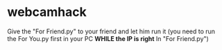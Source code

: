# webcamhack
Give the "For Friend.py" to your friend and let him run it (you need to run the For You.py first in your PC ******WHILE the IP is right****** In "For Friend.py")
